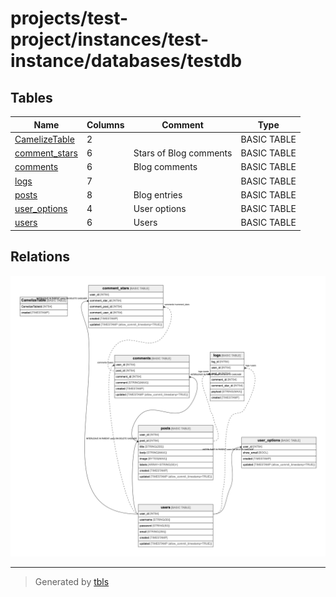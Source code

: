 # projects/test-project/instances/test-instance/databases/testdb

## Tables

| Name | Columns | Comment | Type |
| ---- | ------- | ------- | ---- |
| [CamelizeTable](CamelizeTable.md) | 2 |  | BASIC TABLE |
| [comment_stars](comment_stars.md) | 6 | Stars of Blog comments | BASIC TABLE |
| [comments](comments.md) | 6 | Blog comments | BASIC TABLE |
| [logs](logs.md) | 7 |  | BASIC TABLE |
| [posts](posts.md) | 8 | Blog entries | BASIC TABLE |
| [user_options](user_options.md) | 4 | User options | BASIC TABLE |
| [users](users.md) | 6 | Users | BASIC TABLE |

## Relations

![er](schema.png)

---

> Generated by [tbls](https://github.com/k1LoW/tbls)

